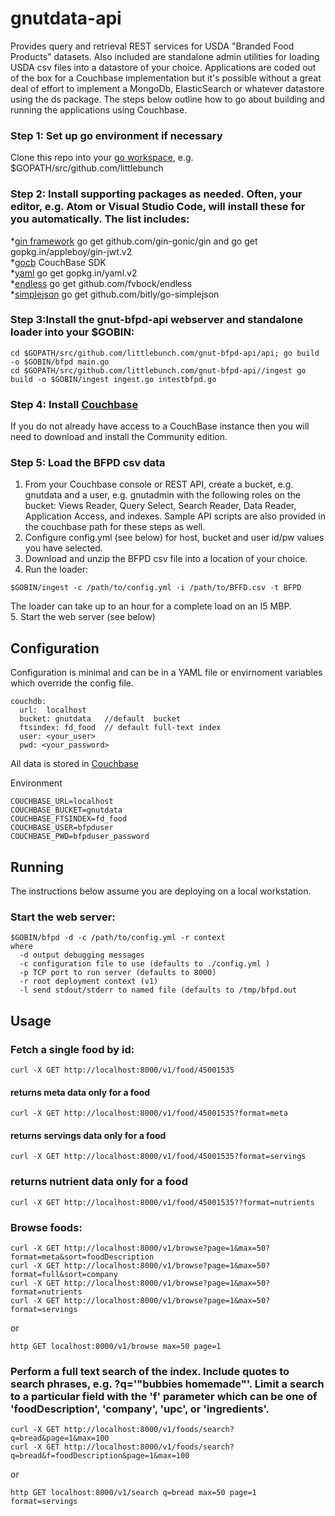 # gnutdata-api
Provides query and retrieval REST services for USDA "Branded Food Products" datasets.  Also included are standalone admin utilities for loading USDA csv files into a datastore of your choice.  Applications are coded out of the box for a Couchbase implementation but it's possible without a great deal of effort to implement a MongoDb, ElasticSearch or whatever datastore using the ds package.  The steps below outline how to go about building and running the applications using Couchbase.

### Step 1: Set up go environment if necessary  
Clone this repo into your [go workspace](https://golang.org/doc/code.html), e.g. $GOPATH/src/github.com/littlebunch    

### Step 2: Install supporting packages as needed.  Often, your editor, e.g. Atom or Visual Studio Code, will install these for you automatically.  The list includes:     

*[gin framework](https://github.com/gin-gonic/gin) go get github.com/gin-gonic/gin  and go get gopkg.in/appleboy/gin-jwt.v2  
*[gocb]("gopkg.in/couchbase/gocb.v1") CouchBase SDK    
*[yaml](http://gopkg.in/yaml.v2) go get gopkg.in/yaml.v2       
*[endless](https://github.com/fvbock/endless) go get github.com/fvbock/endless     
*[simplejson](https://github.com/bitly/go-simplejson) go get github.com/bitly/go-simplejson    

### Step 3:Install the gnut-bfpd-api webserver and standalone loader into your $GOBIN:
```
cd $GOPATH/src/github.com/littlebunch.com/gnut-bfpd-api/api; go build -o $GOBIN/bfpd main.go
cd $GOPATH/src/github.com/littlebunch.com/gnut-bfpd-api//ingest go build -o $GOBIN/ingest ingest.go intestbfpd.go
```
### Step 4: Install [Couchbase](https://www.couchbase.com)     
If you do not already have access to a CouchBase instance then you will need to download and install the Community edition.     

### Step 5:  Load the BFPD csv data
1. From your Couchbase console or REST API, create a bucket, e.g. gnutdata and a user, e.g. gnutadmin with the following roles on the bucket:  Views Reader, Query Select, Search Reader, Data Reader, Application Access, and indexes.    Sample API scripts are also provided in the couchbase path for these steps as well.
2. Configure config.yml (see below) for host, bucket and user id/pw values you have selected.
3. Download and unzip the BFPD csv file into a location of your choice.   
4. Run the loader:   
```
$GOBIN/ingest -c /path/to/config.yml -i /path/to/BFFD.csv -t BFPD    
```
The loader can take up to an hour for a complete load on an I5 MBP.    
5. Start the web server (see below)   

## Configuration     
Configuration is minimal and can be in a YAML file or envirnoment variables which override the config file.   

```
couchdb:   
  url:  localhost   
  bucket: gnutdata   //default  bucket    
  ftsindex: fd_food  // default full-text index   
  user: <your_user>    
  pwd: <your_password>    

```

All data is stored in [Couchbase](http://www.couchbase.com)   

Environment   
```
COUCHBASE_URL=localhost   
COUCHBASE_BUCKET=gnutdata   
COUCHBASE_FTSINDEX=fd_food   
COUCHBASE_USER=bfpduser   
COUCHBASE_PWD=bfpduser_password   
```
## Running    

The instructions below assume you are deploying on a local workstation.   


### Start the web server:    
```
$GOBIN/bfpd -d -c /path/to/config.yml -r context   
where    
  -d output debugging messages     
  -c configuration file to use (defaults to ./config.yml )      
  -p TCP port to run server (defaults to 8000)    
  -r root deployment context (v1)    
  -l send stdout/stderr to named file (defaults to /tmp/bfpd.out
 ```
## Usage

### Fetch a single food by id: 
```
curl -X GET http://localhost:8000/v1/food/45001535  
```
#### returns meta data only for a food   
```
curl -X GET http://localhost:8000/v1/food/45001535?format=meta    
```
#### returns servings data only for a food     
```
curl -X GET http://localhost:8000/v1/food/45001535?format=servings     
```   
### returns nutrient data only for a food   
```
curl -X GET http://localhost:8000/v1/food/45001535??format=nutrients   
```
### Browse foods:   
```
curl -X GET http://localhost:8000/v1/browse?page=1&max=50?format=meta&sort=foodDescription
curl -X GET http://localhost:8000/v1/browse?page=1&max=50?format=full&sort=company      
curl -X GET http://localhost:8000/v1/browse?page=1&max=50?format=nutrients    
curl -X GET http://localhost:8000/v1/browse?page=1&max=50?format=servings     
```
or      
```
http GET localhost:8000/v1/browse max=50 page=1     
```

### Perform a full text search of the index.  Include quotes to search phrases, e.g. ?q='"bubbies homemade"'.  Limit a search to a particular field with the 'f' parameter which can be one of 'foodDescription', 'company', 'upc', or 'ingredients'.   
```
curl -X GET http://localhost:8000/v1/foods/search?q=bread&page=1&max=100    
curl -X GET http://localhost:8000/v1/foods/search?q=bread&f=foodDescription&page=1&max=100   
```
or    
```
http GET localhost:8000/v1/search q=bread max=50 page=1 format=servings    
```

